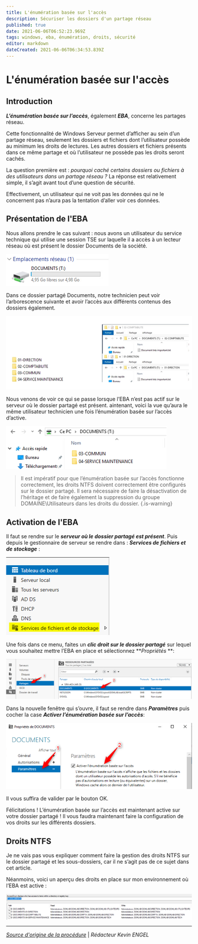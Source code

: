 ```yaml
---
title: L'énumération basée sur l'accès
description: Sécuriser les dossiers d'un partage réseau
published: true
date: 2021-06-06T06:52:23.969Z
tags: windows, eba, énumération, droits, sécurité
editor: markdown
dateCreated: 2021-06-06T06:34:53.839Z
---
```



# L'énumération basée sur l'accès

## Introduction

***L’énumération basée sur l’accès***, également ***EBA***, concerne les partages réseau.

Cette fonctionnalité de Windows Serveur permet d’afficher au sein d’un partage réseau, seulement les dossiers et fichiers dont l’utilisateur possède au minimum les droits de lectures. Les autres dossiers et fichiers présents dans ce même partage et où l’utilisateur ne possède pas les droits seront cachés.

La question première est : *pourquoi caché certains dossiers ou fichiers à des utilisateurs dans un partage réseau ?*
La réponse est relativement simple, il s’agit avant tout d’une question de sécurité.

Effectivement, un utilisateur qui ne voit pas les données qui ne le concernent pas n’aura pas la tentation d’aller voir ces données.

## Présentation de l'EBA

Nous allons prendre le cas suivant : nous avons un utilisateur du service technique qui utilise une session TSE sur laquelle il a accès à un lecteur réseau où est présent le dossier Documents de la société.

![2020-12-07_14h44_04.png](/images/2020-12-07_14h44_04.png)

Dans ce dossier partagé Documents, notre technicien peut voir l’arborescence suivante et avoir l’accès aux différents contenus des dossiers également.

![2021-06-06_08h38_56.png](/images/2021-06-06_08h38_56.png)

Nous venons de voir ce qui se passe lorsque l’EBA n’est pas actif sur le serveur où le dossier partagé est présent. aintenant, voici la vue qu’aura le même utilisateur technicien une fois l’énumération basée sur l’accès d’active.

![2020-12-07_15h12_44.png](/images/2020-12-07_15h12_44.png)

> Il est impératif pour que l’énumération basée sur l’accès fonctionne correctement, les droits NTFS doivent correctement être configurés sur le dossier partagé. Il sera nécessaire de faire la désactivation de l’héritage et de faire également la suppression du groupe DOMAINE\Utilisateurs dans les droits du dossier.
{.is-warning}

## Activation de l'EBA

Il faut se rendre sur le ***serveur où le dossier partagé est présent***. Puis depuis le gestionnaire de serveur se rendre dans : ***Services de fichiers et de stockage*** :

![2020-12-07_14h47_16.png](/images/2020-12-07_14h47_16.png)

Une fois dans ce menu, faites un ***clic droit sur le dossier partagé*** sur lequel vous souhaitez mettre l’EBA en place et sélectionnez ***Propriétés* **:

![2020-12-07_14h47_46.png](/images/2020-12-07_14h47_46.png)

Dans la nouvelle fenêtre qui s’ouvre, il faut se rendre dans ***Paramètres*** puis cocher la case ***Activer l’énumération basée sur l’accès***:

![2020-12-07_14h48_26.png](/images/2020-12-07_14h48_26.png)

Il vous suffira de valider par le bouton OK.

Félicitations ! L’énumération basée sur l’accès est maintenant active sur votre dossier partagé ! Il vous faudra maintenant faire la configuration de vos droits sur les différents dossiers.

## Droits NTFS

Je ne vais pas vous expliquer comment faire la gestion des droits NTFS sur le dossier partagé et les sous-dossiers, car il ne s’agit pas de ce sujet dans cet article.

Néanmoins, voici un aperçu des droits en place sur mon environnement où l’EBA est active :

![2020-12-07_15h11_22.png](/images/2020-12-07_15h11_22.png)


---

[*Source d'origine de la procédure*](https://www.tech2tech.fr/windows-server-lenumeration-basee-sur-lacces/) | *Rédacteur Kevin ENGEL*